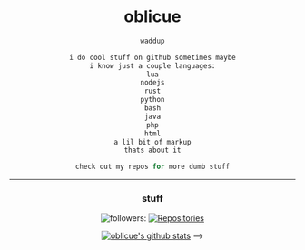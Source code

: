 

<h1 align="center">oblicue</h1>


<div align="center">


</h1>

```python
waddup

i do cool stuff on github sometimes maybe
i know just a couple languages:
lua
nodejs
rust
python
bash
java
php
html
a lil bit of markup
thats about it

check out my repos for more dumb stuff
```


***

### stuff

![followers:](https://img.shields.io/github/followers/owersite?style=for-the-badge&color=red&logo=elixir&logoColor=red)
<a href="https://github.com/oblicue?tab=repositories">
      <img src="https://badges.pufler.dev/repos/oblicue?style=for-the-badge&logo=elixir&logoColor=red&color=red&cacheSeconds=3600" alt="Repositories"/>
 </a>

[![oblicue's github stats](https://github-readme-stats.vercel.app/api?username=oblicue&theme=dark)](https://github.com/anuraghazra/github-readme-stats)
-->
